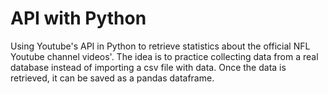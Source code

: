 # API with Python
Using Youtube's API in Python to retrieve statistics about the official NFL Youtube channel videos'. The idea is to practice collecting data from a real database instead of importing a csv file with data. Once the data is retrieved, it can be saved as a pandas dataframe. 
